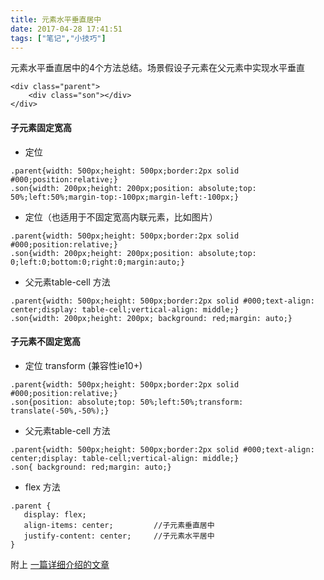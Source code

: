 ```yaml
---
title: 元素水平垂直居中
date: 2017-04-28 17:41:51
tags: ["笔记","小技巧"]
---
```


元素水平垂直居中的4个方法总结。场景假设子元素在父元素中实现水平垂直

```
<div class="parent">
    <div class="son"></div>
</div>
```

#### 子元素固定宽高

- 定位

```
.parent{width: 500px;height: 500px;border:2px solid #000;position:relative;}
.son{width: 200px;height: 200px;position: absolute;top: 50%;left:50%;margin-top:-100px;margin-left:-100px;}
```

- 定位（也适用于不固定宽高内联元素，比如图片）

```
.parent{width: 500px;height: 500px;border:2px solid #000;position:relative;}
.son{width: 200px;height: 200px;position: absolute;top: 0;left:0;bottom:0;right:0;margin:auto;}
```

- 父元素table-cell 方法

```
.parent{width: 500px;height: 500px;border:2px solid #000;text-align: center;display: table-cell;vertical-align: middle;}
.son{width: 200px;height: 200px; background: red;margin: auto;}
```

#### 子元素不固定宽高

- 定位 transform (兼容性ie10+)

```
.parent{width: 500px;height: 500px;border:2px solid #000;position:relative;}
.son{position: absolute;top: 50%;left:50%;transform: translate(-50%,-50%);}
```

- 父元素table-cell 方法

```
.parent{width: 500px;height: 500px;border:2px solid #000;text-align: center;display: table-cell;vertical-align: middle;}
.son{ background: red;margin: auto;}
```

- flex 方法
```
.parent {
   display: flex;
   align-items: center;			//子元素垂直居中
   justify-content: center;		//子元素水平居中
}
```

附上 [一篇详细介绍的文章](http://louiszhai.github.io/2016/03/12/css-center/)

